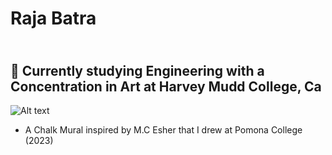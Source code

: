 # Raja Batra

## <br>:school: Currently studying Engineering with a Concentration in Art at Harvey Mudd College, Ca</br>







![Alt text](IMG_2548.jpeg)

- A Chalk Mural inspired by M.C Esher that I drew at Pomona College (2023)
